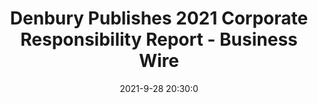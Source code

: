 ---
"title": "Denbury Publishes 2021 Corporate Responsibility Report - Business Wire"
"date": "2021-9-28 20:30:0"
"feed_name": "GOOGLENEWSINDUSTRIAL"
"feed_website": "https://news.google.com/search?q=industrial%2Bincident&hl=en-US&gl=US&ceid=US:en"
"feed_rss": "https://news.google.com/rss/search?q=industrial%2Bincident&hl=en-US&gl=US&ceid=US:en"
"link": "https://www.businesswire.com/news/home/20210928006052/en/Denbury-Publishes-2021-Corporate-Responsibility-Report"
"source": "{'href': 'https://www.businesswire.com', 'title': 'Business Wire'}"
"file": "_posts/2021-1-1-44a6c2270bfabf21de7863539708e3bdaa2d2b7f.md"
"accident": "0"
"drilling": "0"
"dead": "0"
"injured": "0"
"arrested": "0"
"where": "unknown site"
"causes": "unknown"
"place": "unknown place"
---